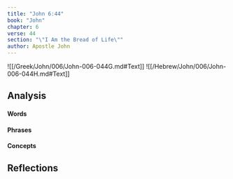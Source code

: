 ```yaml
---
title: "John 6:44"
book: "John"
chapter: 6
verse: 44
section: "\"I Am the Bread of Life\""
author: Apostle John
---
```

![[/Greek/John/006/John-006-044G.md#Text]]
![[/Hebrew/John/006/John-006-044H.md#Text]]

## Analysis

#### Words

#### Phrases

#### Concepts

## Reflections
